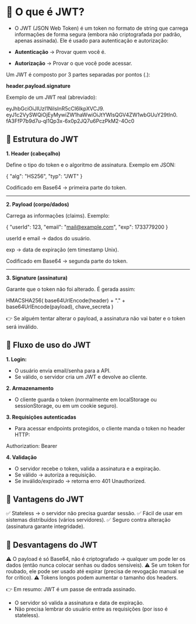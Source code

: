 # 🔹 O que é JWT?

- O JWT (JSON Web Token) é um token no formato de string que carrega informações de forma segura (embora não criptografada por padrão, apenas assinada).
  Ele é usado para autenticação e autorização:

- **Autenticação** → Provar quem você é.
- **Autorização** → Provar o que você pode acessar.

Um JWT é composto por 3 partes separadas por pontos (.):

**header.payload.signature**

Exemplo de um JWT real (abreviado):

eyJhbGciOiJIUzI1NiIsInR5cCI6IkpXVCJ9.
eyJ1c2VySWQiOjEyMywiZW1haWwiOiJtYWlsQGV4ZW1wbGUuY29tIn0.
fA3FfP7b9d7u-ql1Qp3x-6x0p2JQ7u6PczPkM2-4Oc0

## 🔹 Estrutura do JWT

**1. Header (cabeçalho)**

Define o tipo do token e o algoritmo de assinatura.
Exemplo em JSON:

{
"alg": "HS256",
"typ": "JWT"
}

Codificado em Base64 → primeira parte do token.

---------------------------------------------------
**2. Payload (corpo/dados)**

Carrega as informações (claims).
Exemplo:

{
"userId": 123,
"email": "mail@example.com",
"exp": 1733779200
}

userId e email → dados do usuário.

exp → data de expiração (em timestamp Unix).

Codificado em Base64 → segunda parte do token.

---------------------------------------------------
**3. Signature (assinatura)**

Garante que o token não foi alterado.
É gerada assim:

HMACSHA256(
base64UrlEncode(header) + "." + base64UrlEncode(payload),
chave_secreta
)

👉 Se alguém tentar alterar o payload, a assinatura não vai bater e o token será inválido.

## 🔹 Fluxo de uso do JWT

**1. Login:**

- O usuário envia email/senha para a API.
- Se válido, o servidor cria um JWT e devolve ao cliente.

**2. Armazenamento**

- O cliente guarda o token (normalmente em localStorage ou sessionStorage, ou em um cookie seguro).

**3. Requisições autenticadas**

- Para acessar endpoints protegidos, o cliente manda o token no header HTTP:

Authorization: Bearer <token>

**4. Validação**

- O servidor recebe o token, valida a assinatura e a expiração.
- Se válido → autoriza a requisição.
- Se inválido/expirado → retorna erro 401 Unauthorized.

## 🔹 Vantagens do JWT

✅ Stateless → o servidor não precisa guardar sessão.
✅ Fácil de usar em sistemas distribuídos (vários servidores).
✅ Seguro contra alteração (assinatura garante integridade).

## 🔹 Desvantagens do JWT

⚠️ O payload é só Base64, não é criptografado → qualquer um pode ler os dados (então nunca colocar senhas ou dados sensíveis).
⚠️ Se um token for roubado, ele pode ser usado até expirar (precisa de revogação manual se for crítico).
⚠️ Tokens longos podem aumentar o tamanho dos headers.

👉 Em resumo: JWT é um passe de entrada assinado.

- O servidor só valida a assinatura e data de expiração.
- Não precisa lembrar do usuário entre as requisições (por isso é stateless).
